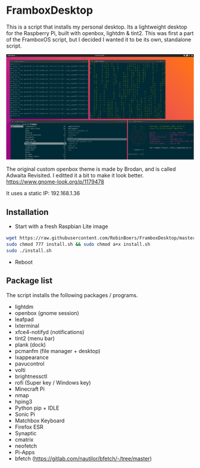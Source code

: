# FramboxDesktop

This is a script that installs my personal desktop. Its a lightweight desktop for the Raspberry Pi, built with openbox, lightdm & tint2.
This was first a part of the FramboxOS script, but I decided I wanted it to be its own, standalone script.

![screenshot](screenshot.png)

The original custom openbox theme is made by Brodan, and is called Adwaita Revisited.
I editted it a bit to make it look better.
<https://www.gnome-look.org/p/1179478>

It uses a static IP: 192.168.1.36

## Installation

- Start with a fresh Raspbian Lite image

```bash
wget https://raw.githubusercontent.com/RobinBoers/FramboxDesktop/master/install.sh
sudo chmod 777 install.sh && sudo chmod a+x install.sh
sudo ./install.sh
```

- Reboot

## Package list

The script installs the following packages / programs.

- lightdm
- openbox (gnome session)
- leafpad
- lxterminal
- xfce4-notifyd (notifications)
- tint2 (menu bar)
- plank (dock)
- pcmanfm (file manager + desktop)
- lxappearance
- pavucontrol
- volti
- brightnessctl
- rofi (Super key / Windows key)
- Minecraft Pi
- nmap
- hping3
- Python pip + IDLE
- Sonic Pi
- Matchbox Keyboard
- Firefox ESR
- Synaptic
- cmatrix
- neofetch
- Pi-Apps
- bfetch (<https://gitlab.com/nautilor/bfetch/-/tree/master>)
